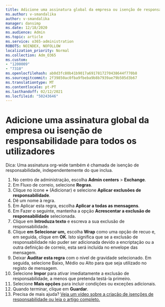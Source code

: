 ```yaml
---
title: Adicione uma assinatura global da empresa ou isenção de responsabilidade para todos os utilizadores
ms.author: v-smandalika
author: v-smandalika
manager: dansimp
ms.date: 12/18/2020
ms.audience: Admin
ms.topic: article
ms.service: o365-administration
ROBOTS: NOINDEX, NOFOLLOW
localization_priority: Normal
ms.collection: Adm_O365
ms.custom:
- "1200009"
- "7310"
ms.openlocfilehash: ab0d3fc80b41b9017a6917817270438644f770b8
ms.sourcegitcommit: 2f39850ac0fba9fbeba9b8b7939ae79b505d3b67
ms.translationtype: MT
ms.contentlocale: pt-PT
ms.lasthandoff: 02/12/2021
ms.locfileid: "50243646"
---
```

# <a name="add-a-global-company-signature-or-disclaimer-for-all-users"></a>Adicione uma assinatura global da empresa ou isenção de responsabilidade para todos os utilizadores

Dica: Uma assinatura org-wide também é chamada de isenção de responsabilidade, independentemente do que inclua.

1. No centro de administração, escolha **Admin centers**  >  **Exchange**.
2. Em Fluxo de correio, selecione **Regras**.
3. Clique no ícone **+** (Adicionar) e selecione **Aplicar exclusões de responsabilidade**.
4. Dê um nome à regra.
5. Em Aplicar esta regra, escolha **Aplicar a todas as mensagens**.
6. Em Fazer o seguinte, mantenha a opção **Acrescentar a exclusão de responsabilidade** selecionada.
7. Clique em **Introduza texto** e escreva a sua exclusão de responsabilidade.
8. Clique **em Selecionar um,** escolha **Wrap** como uma opção de recuo e, em seguida, clique em **OK**. Isto significa que se a exclusão de responsabilidade não puder ser adicionada devido a encriptação ou a outra definição de correio, esta será incluída no envelope das mensagem.
9. Deixar **Auditar esta regra** com o nível de gravidade selecionado. Em seguida, selecione Baixo, Médio ou Alto para que seja utilizado no registo de mensagem.
10. Selecione **Impor** para ativar imediatamente a exclusão de responsabilidade, a menos que pretenda testá-la primeiro.
11. Selecione **Mais opções** para incluir condições ou exceções adicionais.
12. Quando terminar, clique em **Guardar**.
13. Precisa de mais ajuda? [Veja um vídeo sobre a criação de isenções de responsabilidade ou leia o artigo completo.](https://support.office.com/article/2d75860f-c527-4352-a7f6-73eba54c0c72?wt.mc_id=Chat_GlobalSignature)